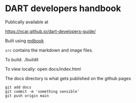 # DART developers handbook

Publically available at

https://ncar.github.io/dart-developers-guide/

Built using [mdbook](https://github.com/rust-lang/mdBook)

`src` contains the markdown and image files.

To build:
./buildit


To view locally:
open docs/index.html 

The docs directory is what gets published on the github pages

```
git add docs
git commit -m 'something sensible'
git push origin main
```


